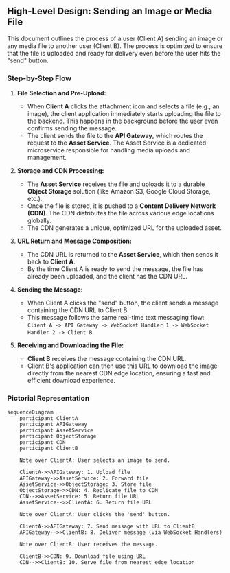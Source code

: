 
## High-Level Design: Sending an Image or Media File

This document outlines the process of a user (Client A) sending an image or any media file to another user (Client B). The process is optimized to ensure that the file is uploaded and ready for delivery even before the user hits the "send" button.

### Step-by-Step Flow

1.  **File Selection and Pre-Upload:**
    *   When **Client A** clicks the attachment icon and selects a file (e.g., an image), the client application immediately starts uploading the file to the backend. This happens in the background before the user even confirms sending the message.
    *   The client sends the file to the **API Gateway**, which routes the request to the **Asset Service**. The Asset Service is a dedicated microservice responsible for handling media uploads and management.

2.  **Storage and CDN Processing:**
    *   The **Asset Service** receives the file and uploads it to a durable **Object Storage** solution (like Amazon S3, Google Cloud Storage, etc.).
    *   Once the file is stored, it is pushed to a **Content Delivery Network (CDN)**. The CDN distributes the file across various edge locations globally.
    *   The CDN generates a unique, optimized URL for the uploaded asset.

3.  **URL Return and Message Composition:**
    *   The CDN URL is returned to the **Asset Service**, which then sends it back to **Client A**.
    *   By the time Client A is ready to send the message, the file has already been uploaded, and the client has the CDN URL.

4.  **Sending the Message:**
    *   When Client A clicks the "send" button, the client sends a message containing the CDN URL to Client B.
    *   This message follows the same real-time text messaging flow: `Client A -> API Gateway -> WebSocket Handler 1 -> WebSocket Handler 2 -> Client B`.

5.  **Receiving and Downloading the File:**
    *   **Client B** receives the message containing the CDN URL.
    *   Client B's application can then use this URL to download the image directly from the nearest CDN edge location, ensuring a fast and efficient download experience.

### Pictorial Representation

```mermaid
sequenceDiagram
    participant ClientA
    participant APIGateway
    participant AssetService
    participant ObjectStorage
    participant CDN
    participant ClientB

    Note over ClientA: User selects an image to send.

    ClientA->>APIGateway: 1. Upload file
    APIGateway->>AssetService: 2. Forward file
    AssetService->>ObjectStorage: 3. Store file
    ObjectStorage->>CDN: 4. Replicate file to CDN
    CDN-->>AssetService: 5. Return file URL
    AssetService-->>ClientA: 6. Return file URL

    Note over ClientA: User clicks the 'send' button.

    ClientA->>APIGateway: 7. Send message with URL to ClientB
    APIGateway-->>ClientB: 8. Deliver message (via WebSocket Handlers)

    Note over ClientB: User receives the message.

    ClientB->>CDN: 9. Download file using URL
    CDN-->>ClientB: 10. Serve file from nearest edge location
```
